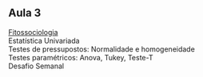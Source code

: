 ## Aula 3

[Fitossociologia](Fitossociologia.md)  
Estatística Univariada  
Testes de pressupostos: Normalidade e homogeneidade  
Testes paramétricos: Anova, Tukey, Teste-T  
Desafio Semanal 
